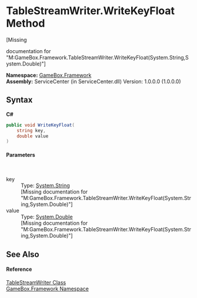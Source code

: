 # TableStreamWriter.WriteKeyFloat Method 
 

\[Missing <summary> documentation for "M:GameBox.Framework.TableStreamWriter.WriteKeyFloat(System.String,System.Double)"\]

**Namespace:**&nbsp;<a href="a8957fe6-9cc0-3a6d-cd5c-a2a246efee1e">GameBox.Framework</a><br />**Assembly:**&nbsp;ServiceCenter (in ServiceCenter.dll) Version: 1.0.0.0 (1.0.0.0)

## Syntax

**C#**<br />
``` C#
public void WriteKeyFloat(
	string key,
	double value
)
```


#### Parameters
&nbsp;<dl><dt>key</dt><dd>Type: <a href="http://msdn2.microsoft.com/zh-cn/library/s1wwdcbf" target="_blank">System.String</a><br />\[Missing <param name="key"/> documentation for "M:GameBox.Framework.TableStreamWriter.WriteKeyFloat(System.String,System.Double)"\]</dd><dt>value</dt><dd>Type: <a href="http://msdn2.microsoft.com/zh-cn/library/643eft0t" target="_blank">System.Double</a><br />\[Missing <param name="value"/> documentation for "M:GameBox.Framework.TableStreamWriter.WriteKeyFloat(System.String,System.Double)"\]</dd></dl>

## See Also


#### Reference
<a href="44e22804-9fc2-a91c-fe5b-5cd24a589d73">TableStreamWriter Class</a><br /><a href="a8957fe6-9cc0-3a6d-cd5c-a2a246efee1e">GameBox.Framework Namespace</a><br />